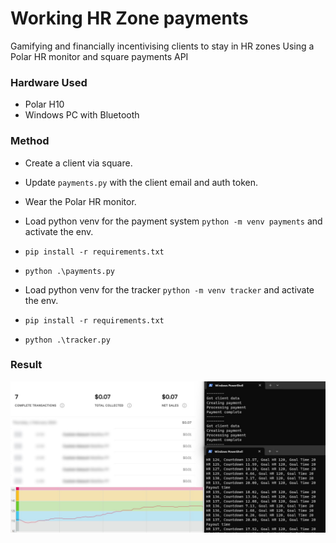 # Working HR Zone payments #

Gamifying and financially incentivising clients to stay in HR zones Using a Polar HR monitor and square payments API

### Hardware Used ###
* Polar H10
* Windows PC with Bluetooth

### Method ###

* Create a client via square.
* Update ```payments.py``` with the client email and auth token.
* Wear the Polar HR monitor.
* Load python venv for the payment system ```python -m venv payments``` and activate the env.
* ```pip install -r requirements.txt```
* ```python .\payments.py```

* Load python venv for the tracker ```python -m venv tracker``` and activate the env.
* ```pip install -r requirements.txt```
* ```python .\tracker.py```

### Result ###
![picture](fitness_payout.jpg)
